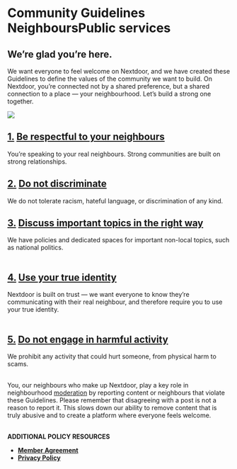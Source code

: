 Community Guidelines   NeighboursPublic services
================================================

We’re glad you’re here. 
------------------------

We want everyone to feel welcome on Nextdoor, and we have created these Guidelines to define the values of the community we want to build. On Nextdoor, you’re connected not by a shared preference, but a shared connection to a place — your neighbourhood. Let’s build a strong one together.

![](https://lh3.googleusercontent.com/8J9_m2GSQOQGAg-QW3t-Im1OICrA0gCNp_CvllFtLkXbU7_C_5bQSKJemGwYms3yFCcnKMQ1j-qM9_Kaxr3mJLXUduNsz51dgFQJUEJax46155BBurreGW581i5LKvrrx-VYNvgu)

  
[1\.](https://help.nextdoor.com/s/article/Be-respectful-to-your-neighbors?language=en_GB) [Be respectful to your neighbours](http://help.nextdoor.com/s/article/Be-respectful-to-your-neighbors?language=en_GB)
------------------------------------------------------------------------------------------------------------------------------------------------------------------------------------------------------------------

You’re speaking to your real neighbours. Strong communities are built on strong relationships.

  
[2.](https://help.nextdoor.com/s/article/Do-not-discriminate?language=en_GB) [Do not discriminate](http://help.nextdoor.com/s/article/Do-not-discriminate?language=en_GB)
----------------------------------------------------------------------------------------------------------------------------------------------------------------------------

We do not tolerate racism, hateful language, or discrimination of any kind.

  
[3\.](https://help.nextdoor.com/s/article/Be-helpful-in-conversations?language=en_GB) [Discuss important topics in the right way](http://help.nextdoor.com/s/article/Be-helpful-in-conversations?language=en_GB)
-------------------------------------------------------------------------------------------------------------------------------------------------------------------------------------------------------------------

We have policies and dedicated spaces for important non-local topics, such as national politics.  
 

[4\.](https://help.nextdoor.com/s/article/use-your-true-identity) [Use your true identity](http://help.nextdoor.com/s/article/use-your-true-identity)
-----------------------------------------------------------------------------------------------------------------------------------------------------

Nextdoor is built on trust — we want everyone to know they’re communicating with their real neighbour, and therefore require you to use your true identity.   
 

[5\.](https://help.nextdoor.com/s/article/Do-not-engage-in-harmful-activity?language=en_GB) [Do not engage in harmful activity](http://help.nextdoor.com/s/article/Do-not-engage-in-harmful-activity?language=en_GB)
--------------------------------------------------------------------------------------------------------------------------------------------------------------------------------------------------------------------

We prohibit any activity that could hurt someone, from physical harm to scams.  
 

You, our neighbours who make up Nextdoor, play a key role in neighbourhood [moderation](https://help.nextdoor.com/s/article/About-moderation?language=en_GB) by reporting content or neighbours that violate these Guidelines. Please remember that disagreeing with a post is not a reason to report it. This slows down our ability to remove content that is truly abusive and to create a platform where everyone feels welcome.  
 

**ADDITIONAL POLICY RESOURCES** 

* **[Member Agreement](https://nextdoor.co.uk/member_agreement/)**
* **[Privacy Policy](https://nextdoor.co.uk/privacy_policy/)**